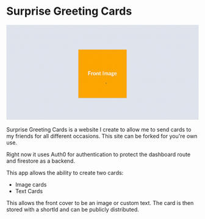 # Surprise Greeting Cards

![Demo](/gh-assets/demo.gif)

Surprise Greeting Cards is a website I create to allow me to send cards to my friends for all different occasions. This site can be forked for you're own use.

Right now it uses Auth0 for authentication to protect the dashboard route and firestore as a backend.

This app allows the ability to create two cards:
- Image cards
- Text Cards

This allows the front cover to be an image or custom text. The card is then stored with a shortId and can be publicly distributed.
